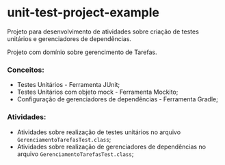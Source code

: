 # unit-test-project-example

Projeto para desenvolvimento de atividades sobre criação de testes unitários e gerenciadores de dependências.

Projeto com domínio sobre gerencimento de Tarefas.

### Conceitos:

- Testes Unitários - Ferramenta JUnit;
- Testes Unitários com objeto mock - Ferramenta Mockito;
- Configuração de gerenciadores de dependências - Ferramenta Gradle;

### Atividades:

- Atividades sobre realização de testes unitários no arquivo `GerenciamentoTarefasTest.class`;
- Atividades sobre realização de gerenciadores de dependências no arquivo `GerenciamentoTarefasTest.class`;